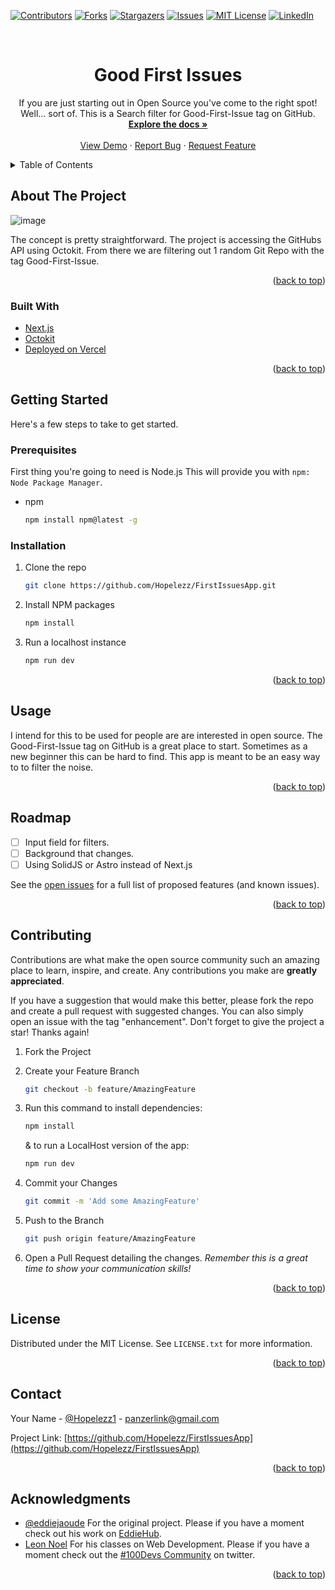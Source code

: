 <div id="top"></div>

<!-- PROJECT SHIELDS -->
[![Contributors][contributors-shield]][contributors-url]
[![Forks][forks-shield]][forks-url]
[![Stargazers][stars-shield]][stars-url]
[![Issues][issues-shield]][issues-url]
[![MIT License][license-shield]][license-url]
[![LinkedIn][linkedin-shield]][linkedin-url]

<!-- PROJECT LOGO -->
<br />
<div align="center">
<h1 align="center">Good First Issues</h1>

  <p align="center">
    If you are just starting out in Open Source you've come to the right spot! Well... sort of. This is a Search filter for Good-First-Issue tag on GitHub.
    <br />
    <a href="https://github.com/Hopelezz/FirstIssuesApp"> <strong>Explore the docs »</strong></a>
    <br />
    <br />
    <a href="https://first-issues.vercel.app/">View Demo</a>
    ·
    <a href="https://github.com/Hopelezz/FirstIssuesApp/issues">Report Bug</a>
    ·
    <a href="https://github.com/Hopelezz/FirstIssuesApp/issues">Request Feature</a>
  </p>
</div>

<!-- TABLE OF CONTENTS -->
<details>
  <summary>Table of Contents</summary>
  <ol>
    <li>
      <a href="#about-the-project">About The Project</a>
      <ul>
        <li><a href="#built-with">Built With</a></li>
      </ul>
    </li>
    <li>
      <a href="#getting-started">Getting Started</a>
      <ul>
        <li><a href="#prerequisites">Prerequisites</a></li>
        <li><a href="#installation">Installation</a></li>
      </ul>
    </li>
    <li><a href="#usage">Usage</a></li>
    <li><a href="#roadmap">Roadmap</a></li>
    <li><a href="#contributing">Contributing</a></li>
    <li><a href="#license">License</a></li>
    <li><a href="#contact">Contact</a></li>
    <li><a href="#acknowledgments">Acknowledgments</a></li>
  </ol>
</details>

<!-- ABOUT THE PROJECT -->
## About The Project

![image](https://user-images.githubusercontent.com/72772558/176366055-57a78eec-8e0d-4331-b338-c246995bbe98.png)

The concept is pretty straightforward. The project is accessing the GitHubs API using Octokit. From there we are filtering out 1 random Git Repo with the tag Good-First-Issue.

<p align="right">(<a href="#top">back to top</a>)</p>

### Built With

* [Next.js](https://nextjs.org/)
* [Octokit](https://github.com/octokit)
* [Deployed on Vercel](https://vercel.com/)

<p align="right">(<a href="#top">back to top</a>)</p>

<!-- GETTING STARTED -->
## Getting Started

Here's a few steps to take to get started.

### Prerequisites

First thing you're going to need is Node.js This will provide you with `npm: Node Package Manager`.

* npm

  ```sh
  npm install npm@latest -g
  ```

### Installation

1. Clone the repo
    ```sh
    git clone https://github.com/Hopelezz/FirstIssuesApp.git
    ```

2. Install NPM packages
   ```sh
   npm install
   ```  

3. Run a localhost instance
    ```sh
    npm run dev
    ```
<p align="right">(<a href="#top">back to top</a>)</p>

<!-- USAGE EXAMPLES -->
## Usage

I intend for this to be used for people are are interested in open source. The Good-First-Issue tag on GitHub is a great place to start. Sometimes as a new beginner this can be hard to find. This app is meant to be an easy way to to filter the noise.

<p align="right">(<a href="#top">back to top</a>)</p>

<!-- ROADMAP -->
## Roadmap

* [ ] Input field for filters.
* [ ] Background that changes.
* [ ] Using SolidJS or Astro instead of Next.js

See the [open issues](https://github.com/Hopelezz/FirstIssuesApp/issues) for a full list of proposed features (and known issues).

<p align="right">(<a href="#top">back to top</a>)</p>

<!-- CONTRIBUTING -->
## Contributing

Contributions are what make the open source community such an amazing place to learn, inspire, and create. Any contributions you make are **greatly appreciated**.

If you have a suggestion that would make this better, please fork the repo and create a pull request with suggested changes. You can also simply open an issue with the tag "enhancement".
Don't forget to give the project a star! Thanks again!

1. Fork the Project
2. Create your Feature Branch
    ```sh
    git checkout -b feature/AmazingFeature
    ```
3. Run this command to install dependencies:
    ```sh
    npm install
    ```
    & to run a LocalHost version of the app:
    ```sh
    npm run dev
    ```

4. Commit your Changes
    ```sh
    git commit -m 'Add some AmazingFeature'
    ```
4. Push to the Branch
    ```sh
    git push origin feature/AmazingFeature
    ```
5. Open a Pull Request detailing the changes. _Remember this is a great time to show your communication skills!_

<p align="right">(<a href="#top">back to top</a>)</p>

<!-- LICENSE -->
## License

Distributed under the MIT License. See `LICENSE.txt` for more information.

<p align="right">(<a href="#top">back to top</a>)</p>

<!-- CONTACT -->
## Contact

Your Name - [@Hopelezz1](https://twitter.com/Hopelezz1) - panzerlink@gmail.com

Project Link: [https://github.com/Hopelezz/FirstIssuesApp](https://github.com/Hopelezz/FirstIssuesApp)

<p align="right">(<a href="#top">back to top</a>)</p>

<!-- ACKNOWLEDGMENTS -->
## Acknowledgments

* [@eddiejaoude](https://twitter.com/eddiejaoude) For the original project. Please if you have a moment check out his work on [EddieHub](https://www.eddiehub.org/).
* [Leon Noel](https://twitter.com/leonnoel) For his classes on Web Development. Please if you have a moment check out the [#100Devs Community](https://twitter.com/search?q=%23100dev&src=typed_query) on twitter.

<p align="right">(<a href="#top">back to top</a>)</p>

<!-- MARKDOWN LINKS & IMAGES -->
<!-- https://www.markdownguide.org/basic-syntax/#reference-style-links -->
[contributors-shield]: https://img.shields.io/github/contributors/Hopelezz/FirstIssuesApp.svg?style=for-the-badge
[contributors-url]: https://github.com/Hopelezz/FirstIssuesApp/graphs/contributors
[forks-shield]: https://img.shields.io/github/forks/Hopelezz/FirstIssuesApp.svg?style=for-the-badge
[forks-url]: https://github.com/Hopelezz/FirstIssuesApp/network/members
[stars-shield]: https://img.shields.io/github/stars/Hopelezz/FirstIssuesApp.svg?style=for-the-badge
[stars-url]: https://github.com/Hopelezz/FirstIssuesApp/stargazers
[issues-shield]: https://img.shields.io/github/issues/Hopelezz/FirstIssuesApp.svg?style=for-the-badge
[issues-url]: https://github.com/Hopelezz/FirstIssuesApp/issues
[license-shield]: https://img.shields.io/github/license/Hopelezz/FirstIssuesApp.svg?style=for-the-badge
[license-url]: https://github.com/Hopelezz/FirstIssuesApp/blob/master/LICENSE.txt
[linkedin-shield]: https://img.shields.io/badge/-LinkedIn-black.svg?style=for-the-badge&logo=linkedin&colorB=555
[linkedin-url]: https://linkedin.com/in/mark-spratt
[product-screenshot]: images/screenshot.png